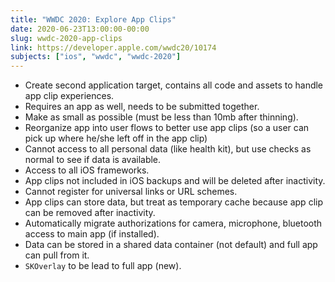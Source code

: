 ```yaml
---
title: "WWDC 2020: Explore App Clips"
date: 2020-06-23T13:00:00-00:00
slug: wwdc-2020-app-clips
link: https://developer.apple.com/wwdc20/10174
subjects: ["ios", "wwdc", "wwdc-2020"]
---
```


* Create second application target, contains all code and assets to handle app clip experiences.
* Requires an app as well, needs to be submitted together.
* Make as small as possible (must be less than 10mb after thinning).
* Reorganize app into user flows to better use app clips (so a user can pick up where he/she left off in the app clip)
* Cannot access to all personal data (like health kit), but use checks as normal to see if data is available.
* Access to all iOS frameworks.
* App clips not included in iOS backups and will be deleted after inactivity.
* Cannot register for universal links or URL schemes.
* App clips can store data, but treat as temporary cache because app clip can be removed after inactivity.
* Automatically migrate authorizations for camera, microphone, bluetooth access to main app (if installed).
* Data can be stored in a shared data container (not default) and full app can pull from it.
* `SKOverlay` to be lead to full app (new).